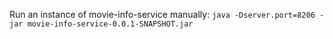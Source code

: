 Run an instance of movie-info-service manually:
`java -Dserver.port=8206 -jar movie-info-service-0.0.1-SNAPSHOT.jar`